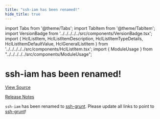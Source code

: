 ```yaml
---
title: "ssh-iam has been renamed!"
hide_title: true
---
```


import Tabs from '@theme/Tabs';
import TabItem from '@theme/TabItem';
import VersionBadge from '../../../../../src/components/VersionBadge.tsx';
import { HclListItem, HclListItemDescription, HclListItemTypeDetails, HclListItemDefaultValue, HclGeneralListItem } from '../../../../../src/components/HclListItem.tsx';
import { ModuleUsage } from "../../../../../src/components/ModuleUsage";

<VersionBadge repoTitle="Security Modules" version="0.71.5" lastModifiedVersion="0.13.0"/>

# ssh-iam has been renamed!

<a href="https://github.com/gruntwork-io/terraform-aws-security/tree/v0.71.5/modules/ssh-iam" className="link-button" title="View the source code for this module in GitHub.">View Source</a>

<a href="https://github.com/gruntwork-io/terraform-aws-security/releases/tag/v0.13.0" className="link-button" title="Release notes for only versions which impacted this module.">Release Notes</a>

`ssh-iam` has been renamed to [ssh-grunt](https://github.com/gruntwork-io/terraform-aws-security/tree/v0.71.5/modules/ssh-grunt). Please update all links to point to
[ssh-grunt](https://github.com/gruntwork-io/terraform-aws-security/tree/v0.71.5/modules/ssh-grunt)!


<!-- ##DOCS-SOURCER-START
{
  "originalSources": [
    "https://github.com/gruntwork-io/terraform-aws-security/tree/v0.71.5/modules/ssh-iam/readme.md",
    "https://github.com/gruntwork-io/terraform-aws-security/tree/v0.71.5/modules/ssh-iam/variables.tf",
    "https://github.com/gruntwork-io/terraform-aws-security/tree/v0.71.5/modules/ssh-iam/outputs.tf"
  ],
  "sourcePlugin": "module-catalog-api",
  "hash": "cd1665f8d929d00d8763225e86642021"
}
##DOCS-SOURCER-END -->
